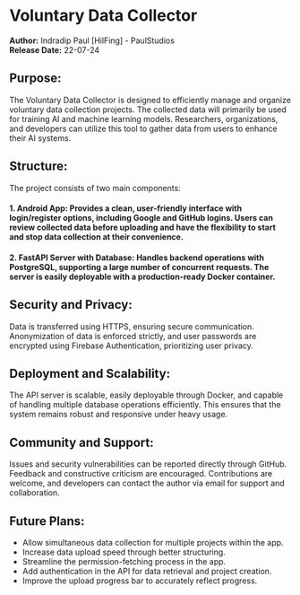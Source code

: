 # **Voluntary Data Collector**

**Author:** Indradip Paul [HilFing] - PaulStudios  
**Release Date:** 22-07-24  

## **Purpose:**  
The Voluntary Data Collector is designed to efficiently manage and organize voluntary data collection projects. The collected data will primarily be used for training AI and machine learning models. Researchers, organizations, and developers can utilize this tool to gather data from users to enhance their AI systems.

## **Structure:**  
The project consists of two main components:
#### 1. **Android App:** Provides a clean, user-friendly interface with login/register options, including Google and GitHub logins. Users can review collected data before uploading and have the flexibility to start and stop data collection at their convenience.
#### 2. **FastAPI Server with Database:** Handles backend operations with PostgreSQL, supporting a large number of concurrent requests. The server is easily deployable with a production-ready Docker container.

## **Security and Privacy:**  
Data is transferred using HTTPS, ensuring secure communication. Anonymization of data is enforced strictly, and user passwords are encrypted using Firebase Authentication, prioritizing user privacy.

## **Deployment and Scalability:**  
The API server is scalable, easily deployable through Docker, and capable of handling multiple database operations efficiently. This ensures that the system remains robust and responsive under heavy usage.

## **Community and Support:**  
Issues and security vulnerabilities can be reported directly through GitHub. Feedback and constructive criticism are encouraged. Contributions are welcome, and developers can contact the author via email for support and collaboration.

## **Future Plans:**  
- Allow simultaneous data collection for multiple projects within the app.
- Increase data upload speed through better structuring.
- Streamline the permission-fetching process in the app.
- Add authentication in the API for data retrieval and project creation.
- Improve the upload progress bar to accurately reflect progress.

